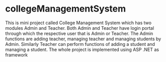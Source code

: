 # collegeManagementSystem
This is mini project called College Management System which has two modules Admin and Teacher. Both Admin and Teacher have login portal through which the respective user that is Admin or Teacher. The Admin functions are adding teacher, managing teacher and managing students by Admin. Similarly Teacher can perform functions of adding a student and managing a student. The whole project is implemented using ASP .NET  as framework
